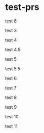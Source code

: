 # test-prs

test 8

test 3

test 4

test 4.5

test 5

test 5.5

test 6

test 7

test 8

test 9

test 10

test 11
